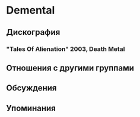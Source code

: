 # Demental



## Дискография

### "Tales Of Alienation" 2003, Death Metal




## Отношения с другими группами


## Обсуждения


## Упоминания

